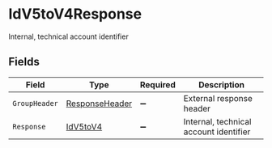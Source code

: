 # IdV5toV4Response

Internal, technical account identifier


## Fields

| Field                                                   | Type                                                    | Required                                                | Description                                             |
| ------------------------------------------------------- | ------------------------------------------------------- | ------------------------------------------------------- | ------------------------------------------------------- |
| `GroupHeader`                                           | [ResponseHeader](../../models/shared/ResponseHeader.md) | :heavy_minus_sign:                                      | External response header                                |
| `Response`                                              | [IdV5toV4](../../models/shared/IdV5toV4.md)             | :heavy_minus_sign:                                      | Internal, technical account identifier                  |